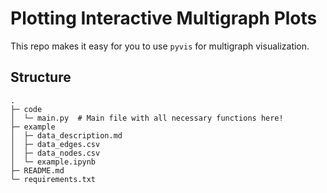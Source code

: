 # Plotting Interactive Multigraph Plots

This repo makes it easy for you to use `pyvis` for multigraph visualization.

## Structure

```
. 
├─ code
│  └─ main.py  # Main file with all necessary functions here!
├─ example
│  ├─ data_description.md
│  ├─ data_edges.csv
│  ├─ data_nodes.csv
│  └─ example.ipynb
├─ README.md
└─ requirements.txt
```

